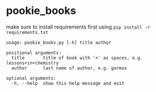 # pookie_books

make sure to install requirements first using ```pip install -r requirements.txt```

```
usage: pookie_books.py [-h] title author

positional arguments:
  title       title of book with '+' as spaces, e.g. lessons+in+chemistry
  author      last name of author, e.g. garmus

optional arguments:
  -h, --help  show this help message and exit
```